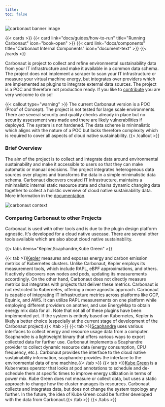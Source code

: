```yaml
---
title: 
toc: false
---
```


![carbonaut banner image](/carbonaut-banner.png)

{{< cards >}}
  {{< card link="docs/guides/how-to-run" title="Running Carbonaut" icon="book-open" >}}
  {{< card link="docs/components" title="Carbonaut Internal Components" icon="document-text" >}}
{{< /cards >}}

Carbonaut is project to collect and refine environmental sustainability data from your IT infrastructure and make it available in a common data schema. The project does not implement a scraper to scan your IT infrastructure or measure your virtual machine energy, but integrates over providers which are implemented as plugins to integrate external data sources. The project is a POC and therefore not production ready. If you like to [contribute](/docs/reference/contributing) you are very welcome to do so!

{{< callout type="warning" >}}
  The current Carbonaut version is a POC (Proof of Concept). The project is not tested for large scale environments. There are several security and quality checks already in place but no security assessment was made and there are likely vulnerabilities if deployed. The system is not hardened. The data scheme is minimalistic which aligns with the nature of a POC but lacks therefore complexity which is required to cover all aspects of cloud native sustainability.
{{< /callout >}}
### Brief Overview

The aim of the project is to collect and integrate data around environmental sustainability and make it accessible to users so that they can make automatic or manual decisions. The project integrates heterogenous data sources over plugins and transforms the data in a simple minimalistic data schema. Carbonaut discovers created IT infrastructure, maintains a minimalistic internal static resource state and chains dynamic changing data together to collect a holistic overview of cloud native sustainability data. More information in the [documentation](/docs/components/).

![carbonaut context](/concepts/carbonaut-overall-context.drawio.png)

### Comparing Carbonaut to other Projects

Carbonaut is used with other tools and is due to the plugin design platform agnostic. It's developed for a cloud native usecase. There are several other tools available which are also about cloud native sustainability.

{{< tabs items="Kepler,Scaphandre,Kube Green" >}}

  {{< tab >}}[Kepler](https://github.com/sustainable-computing-io/kepler) measures and exposes energy and carbon emission metrics of Kubernetes clusters. Unlike Carbonaut, Kepler employs its measurement tools, which include RAPL, eBPF approximations, and others. It actively discovers new nodes and pods, updating its measurements accordingly. On the other hand, Carbonaut does not directly measure metrics but integrates with projects that deliver these metrics. Carbonaut is not restricted to Kubernetes, offering a more agnostic approach. Carbonaut is capable of integrating IT infrastructure metrics across platforms like GCP, Equinix, and AWS. It can utilize RAPL measurements on one platform while employing different providers on another, and use EnergyMap to obtain energy mix data for all. Note that not all of these plugins have been implemented yet. If the system is entirely based on Kubernetes, Kepler is likely a better choice (especially at the current stage of development of the Carbonaut project).{{< /tab >}}
  {{< tab >}}[Scaphandre](https://github.com/hubblo-org/scaphandre) uses various interfaces to collect energy and resource usage data from a computer. Scaphandre is a lightweight binary that offers various ways to export collected data for further use. Carbonaut implements a Scaphandre provider to collect dynamic resource data (energy consumption, CPU frequency, etc.). Carbonaut provides the interface to the cloud native sustainability information, scaphandre provides the interface to the environmental data of one machine.{{< /tab >}}
  {{< tab >}}[Kube Green](https://github.com/kube-green/kube-green) is a Kubernetes operator that looks at pod annotations to schedule and de-schedule them at specific times to improve energy utilization in terms of power mix. Kube Green does not measure or collect data, but uses a static approach to change how the cluster manages its resources. Carbonaut collects and integrates data, but does not change the system topology any further. In the future, the idea of Kube Green could be further developed with the data from Carbonaut.{{< /tab >}}
{{< /tabs >}}
